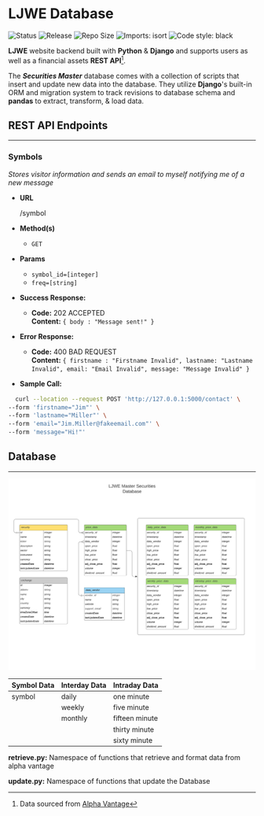 # LJWE Database

![Status](https://img.shields.io/website?up_message=online&url=https%3A%2F%2Ffloating-headland-47828.herokuapp.com%2Fljwe%2F)
![Release](https://img.shields.io/github/v/release/leowotzak/ljwe-db)
![Repo Size](https://img.shields.io/github/repo-size/leowotzak/ljwe-db)
![Imports: isort](https://img.shields.io/badge/%20imports-isort-%231674b1?style=flat&labelColor=ef8336)
![Code style: black](https://img.shields.io/badge/code%20style-black-000000.svg)

**LJWE** website backend built with **Python** & **Django** and supports users as well as a financial assets **REST API**[^1].

The _**Securities Master**_ database comes with a collection of scripts that insert and update new data into the database. They utilize **Django**'s built-in ORM and migration system to track revisions to database schema and **pandas** to extract, transform, & load data.

[^1]: Data sourced from [Alpha Vantage](https://www.alphavantage.co/)

## REST API Endpoints

---

<!-- cSpell: disable -->
### Symbols

*Stores visitor information and sends an email to myself notifying me of a new message*

* **URL**

  /symbol

* **Method(s)**

  * `GET`

* **Params**
  * `symbol_id=[integer]`
  * `freq=[string]`

* **Success Response:**

  * **Code:** 202 ACCEPTED \
    **Content:** `{ body : "Message sent!" }`

* **Error Response:**

  * **Code:** 400 BAD REQUEST \
    **Content:**
    `{ firstname : "Firstname Invalid", lastname: "Lastname Invalid", email: "Email Invalid", message: "Message Invalid" }`

* **Sample Call:**
```bash
  curl --location --request POST 'http://127.0.0.1:5000/contact' \
--form 'firstname="Jim"' \
--form 'lastname="Miller"' \
--form 'email="Jim.Miller@fakeemail.com"' \
--form 'message="Hi!"'
```

<!-- cSpell: enable -->

## Database

---

![database_schema](https://github.com/leowotzak/ljwe-db/blob/ccf29fb48593bba276bc69d258fe4e8f65ad9391/docs/ljwedb.png)

| Symbol Data | Interday Data | Intraday Data |
|----|----|----|
| symbol | daily | one minute |
|| weekly | five minute |
|| monthly | fifteen minute |
||| thirty minute |
||| sixty minute |

**retrieve.py:** Namespace of functions that retrieve and format data from alpha vantage

**update.py:** Namespace of functions that update the Database
